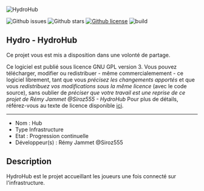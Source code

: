 ![HydroHub](https://image.noelshack.com/fichiers/2020/43/5/1603465562-hub-4.png "Hydro Image")

![Github issues](https://img.shields.io/github/issues/rjammet/HydroHub "HydroHub issues")
![Github stars](https://img.shields.io/github/stars/rjammet/HydroHub "HydroHub stars")
[![Github license](https://img.shields.io/github/license/rjammet/HydroHub "HydroHub license")](https://github.com/rjammet/HydroHub/blob/master/LICENSE)
![build](https://img.shields.io/github/workflow/status/rjammet/HydroHub/Java%20CI%20with%20Maven)

## Hydro - HydroHub

Ce projet vous est mis a disposition dans une volonté de partage.

Ce logiciel est publié sous licence GNU GPL version 3. Vous pouvez télécharger, modifier ou redistribuer - même commercialemement - ce logiciel librement, tant que vous *précisez les
changements apportés* et que vous *redistribuez vos modifications sous la même licence* (avec le code source), sans oublier de *préciser que votre travail est une reprise de ce projet de
Rémy Jammet @Siroz555 - HydroHub*
Pour plus de détails, référez-vous au texte de licence disponible [ici](LICENCE).

---------------------------------------

- Nom : Hub
- Type Infrastructure
- Etat : Progression continuelle
- Développeur(s) : Rémy Jammet @Siroz555

## Description
HydroHub est le projet accueillant les joueurs une fois connecté sur l'infrastructure.